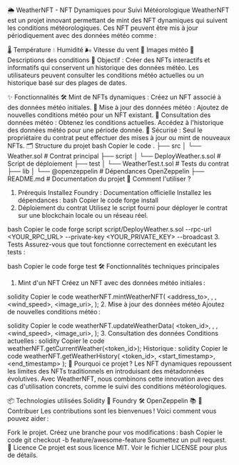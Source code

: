 🌦️ WeatherNFT - NFT Dynamiques pour Suivi Météorologique
WeatherNFT est un projet innovant permettant de mint des NFT dynamiques qui suivent les conditions météorologiques. Ces NFT peuvent être mis à jour périodiquement avec des données météo comme :

🌡️ Température
💧 Humidité
🌬️ Vitesse du vent
🌄 Images météo
📖 Descriptions des conditions
🎯 Objectif : Créer des NFTs interactifs et informatifs qui conservent un historique des données météo. Les utilisateurs peuvent consulter les conditions météo actuelles ou un historique basé sur des plages de dates.

✨ Fonctionnalités
🛠️ Mint de NFTs dynamiques : Créez un NFT associé à des données météo initiales.
🔄 Mise à jour des données météo : Ajoutez de nouvelles conditions météo pour un NFT existant.
📜 Consultation des données météo :
Obtenez les conditions actuelles.
Accédez à l'historique des données météo pour une période donnée.
👮 Sécurisé : Seul le propriétaire du contrat peut effectuer des mises à jour ou mint de nouveaux NFTs.
🗂️ Structure du projet
bash
Copier le code
.
├── src
│ └── Weather.sol # Contrat principal
├── script
│ └── DeployWeather.s.sol # Script de déploiement
├── test
│ └── WeatherTest.t.sol # Tests du contrat
├── lib
│ └── @openzeppelin # Dépendances OpenZeppelin
├── README.md # Documentation du projet
🚀 Comment l'utiliser ?

1. Prérequis
   Installez Foundry : Documentation officielle
   Installez les dépendances :
   bash
   Copier le code
   forge install
2. Déploiement du contrat
   Utilisez le script fourni pour déployer le contrat sur une blockchain locale ou un réseau réel.

bash
Copier le code
forge script script/DeployWeather.s.sol --rpc-url <YOUR_RPC_URL> --private-key <YOUR_PRIVATE_KEY> --broadcast 3. Tests
Assurez-vous que tout fonctionne correctement en exécutant les tests :

bash
Copier le code
forge test
🛠️ Fonctionnalités techniques principales

1. Mint d'un NFT
   Créez un NFT avec des données météo initiales :

solidity
Copier le code
weatherNFT.mintWeatherNFT(
<address_to>,
<temperature>,
<humidity>,
<wind_speed>,
<image_uri>,
<description>
); 2. Mise à jour des données météo
Ajoutez de nouvelles conditions météo :

solidity
Copier le code
weatherNFT.updateWeatherData(
<token_id>,
<temperature>,
<humidity>,
<wind_speed>,
<image_uri>,
<description>
); 3. Consultation des données
Conditions actuelles :
solidity
Copier le code
weatherNFT.getCurrentWeather(<token_id>);
Historique :
solidity
Copier le code
weatherNFT.getWeatherHistory(
<token_id>,
<start_timestamp>,
<end_timestamp>
);
🌟 Pourquoi ce projet ?
Les NFT dynamiques repoussent les limites des NFTs traditionnels en introduisant des métadonnées évolutives. Avec WeatherNFT, nous combinons cette innovation avec des cas d'utilisation concrets, comme le suivi des conditions météorologiques.

📦 Technologies utilisées
Solidity 🔗
Foundry 🛠️
OpenZeppelin 📚
🤝 Contribuer
Les contributions sont les bienvenues ! Voici comment vous pouvez aider :

Fork le projet.
Créez une branche pour vos modifications :
bash
Copier le code
git checkout -b feature/awesome-feature
Soumettez un pull request.
📜 Licence
Ce projet est sous licence MIT. Voir le fichier LICENSE pour plus de détails.
